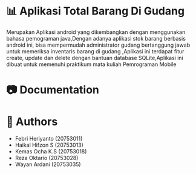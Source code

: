 # 📊 Aplikasi Total Barang Di Gudang

Merupakan Aplikasi android yang dikembangkan dengan menggunakan bahasa pemograman java,Dengan adanya aplikasi stok barang berbasis android ini, bisa mempermudah administrator gudang bertanggung jawab untuk memeriksa inventaris barang di gudang ,Aplikasi ini terdapat fitur create, update dan delete dengan bantuan database SQLite,Aplikasi ini dibuat untuk memenuhi praktikum mata kuliah Pemrograman Mobile

# 📷 Documentation





# 🤠 Authors
- Febri Heriyanto	(20753011)
- Haikal Hifzon S	(20753013)
- Kemas Ocha K.S	(20753018)
- Reza Oktario	(20753028)
- Wayan Ardani	(20753035)

